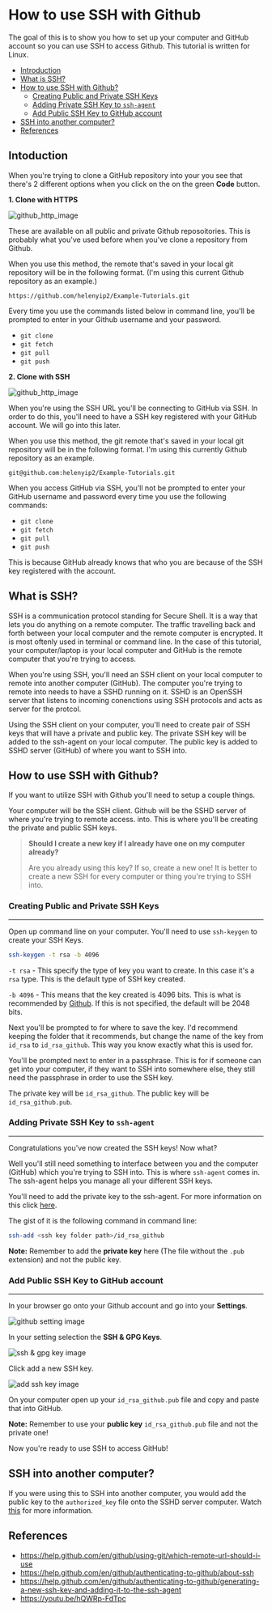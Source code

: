 # How to use SSH with Github

The goal of this is to show you how to set up your computer and GitHub account so you can use SSH to access Github. This tutorial is written for Linux.

* [Introduction](#introduction)
* [What is SSH?](#what-is-ssh)
* [How to use SSH with Github?](#how-to-use-ssh-with-github)
    * [Creating Public and Private SSH Keys](#creating-public-and-private-ssh-keys)
    * [Adding Private SSH Key to `ssh-agent`](#adding-private-ssh-key-to-ssh-agent)
    * [Add Public SSH Key to GitHub account](#add-public-ssh-key-to-github-account)
* [SSH into another computer?](#ssh-into-another-computer)
* [References](#references)

## Intoduction

When you're trying to clone a GitHub repository into your you see that there's 2 different options when you click on the on the green **Code** button.

**1. Clone with HTTPS**


![github_http_image](images/github_http_image.png)

These are available on all public and private Github reposoitories. This is probably what you've used before when you've clone a repository from Github.

When you use this method, the remote that's saved in your local git repository will be in the following format. (I'm using this current Github repository as an example.)
```
https://github.com/helenyip2/Example-Tutorials.git
```

Every time you use the commands listed below in command line, you'll be prompted to enter in your Github username and your password.
* `git clone`
* `git fetch`
* `git pull`
* `git push`


**2. Clone with SSH**

![github_http_image](images/github_ssh_image.png)

When you're using the SSH URL you'll be connecting to GitHub via SSH. In order to do this, you'll need to have a SSH key registered with your GitHub account. We will go into this later.

When you use this method, the git remote that's saved in your local git repository will be in the following format. I'm using this currently Github repository as an example.
```
git@github.com:helenyip2/Example-Tutorials.git
```

When you access GitHub via SSH, you'll not be prompted to enter your GitHub username and password every time you use the following commands:
* `git clone`
* `git fetch`
* `git pull`
* `git push`

This is because GitHub already knows that who you are because of the SSH key registered with the account.

## What is SSH?

SSH is a communication protocol standing for Secure Shell. It is a way that lets you do anything on a remote computer. The traffic travelling back and forth between your local computer and the remote computer is encrypted. It is most oftenly used in terminal or command line. In the case of this tutorial, your computer/laptop is your local computer and GitHub is the remote computer that you're trying to access.

When you're using SSH, you'll need an SSH client on your local computer to remote into another computer (GitHub). The computer you're trying to remote into needs to have a SSHD running on it. SSHD is an OpenSSH server that listens to incoming conenctions using SSH protocols and acts as server for the protcol.

Using the SSH client on your computer, you'll need to create pair of SSH keys that will have a private and public key. The private SSH key will be added to the ssh-agent on your local computer. The public key is added to SSHD server (GitHub) of where you want to SSH into.

## How to use SSH with Github?

If you want to utilize SSH with Github you'll need to setup a couple things.

Your computer will be the SSH client. Github will be the SSHD server of where you're trying to remote access. into. This is where you'll be creating the private and public SSH keys.

>**Should I create a new key if I already have one on my computer already?**
> 
> Are you already using this key? If so, create a new one! It is better to create a new SSH for every computer or thing you're trying to SSH into.

### Creating Public and Private SSH Keys
---
Open up command line on your computer. You'll need to use `ssh-keygen` to create your SSH Keys.

```bash
ssh-keygen -t rsa -b 4096
```
`-t rsa` - This specify the type of key you want to create. In this case  it's a `rsa` type. This is the default type of SSH key created.

`-b 4096` - This means that the key created is 4096 bits. This is what is recommended by [Github](https://help.github.com/en/github/authenticating-to-github/generating-a-new-ssh-key-and-adding-it-to-the-ssh-agent). If this is not specified, the default will be 2048 bits.

Next you'll be prompted to for where to save the key. I'd recommend keeping the folder that it recommends, but change the name of the key from `id_rsa` to `id_rsa_github`. This way you know exactly what this is used for.

You'll be prompted next to enter in a passphrase. This is for if someone can get into your computer, if they want to SSH into somewhere else, they still need the passphrase in order to use the SSH key.

The private key will be `id_rsa_github`.
The public key will be `id_rsa_github.pub`.

### Adding Private SSH Key to `ssh-agent`
---
Congratulations you've now created the SSH keys! Now what?

Well you'll still need something to interface between you and the computer (GitHub) which you're trying to SSH into. This is where `ssh-agent` comes in. The ssh-agent helps you manage all your different SSH keys. 

You'll need to add the private key to the ssh-agent. For more information on this click [here](https://help.github.com/en/github/authenticating-to-github/generating-a-new-ssh-key-and-adding-it-to-the-ssh-agent#adding-your-ssh-key-to-the-ssh-agent). 

The gist of it is the following command in command line:
```bash
ssh-add <ssh key folder path>/id_rsa_github
```
**Note:** Remember to add the **private key** here (The file without the `.pub` extension) and not the public key.

### Add Public SSH Key to GitHub account
---
In your browser go onto your Github account and go into your **Settings**.

![github setting image](images/github_settings_image.png)

In your setting selection the **SSH & GPG Keys**.

![ssh & gpg key image](images/github_ssh_gpg_keys_image.png)

Click add a new SSH key.

![add ssh key image](images/github_add_ssh_key_image.png)

On your computer open up your `id_rsa_github.pub` file and copy and paste that into GitHub.

**Note:** Remember to use your **public key** `id_rsa_github.pub` file and not the private one!

Now you're ready to use SSH to access GitHub!

## SSH into another computer?

If you were using this to SSH into another computer, you would add the public key to the `authorized_key` file onto the SSHD server computer. Watch [this](https://youtu.be/hQWRp-FdTpc?t=2040) for more information. 


## References
* https://help.github.com/en/github/using-git/which-remote-url-should-i-use
* https://help.github.com/en/github/authenticating-to-github/about-ssh
* https://help.github.com/en/github/authenticating-to-github/generating-a-new-ssh-key-and-adding-it-to-the-ssh-agent
* https://youtu.be/hQWRp-FdTpc

